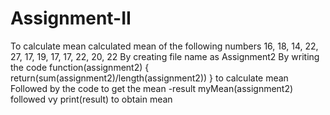 # Assignment-II
To calculate mean
calculated mean of the following numbers 16, 18, 14, 22, 27, 17, 19, 17, 17, 22, 20, 22
By creating file name as Assignment2
By writing the code  function(assignment2) { return(sum(assignment2)/length(assignment2)) } to calculate mean
Followed by the code to get the mean -result myMean(assignment2)
followed vy print(result) to obtain mean
